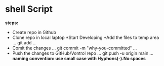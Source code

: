 # shell Script

**steps:**
* Create repo in Github
* Clone repo in local laptop
*Start Developing
*Add the files to temp area
...
git add <file-name>
...
* Comit the changes
...
git commit -m "why-you-committed"
...
* Push the changes to GitHub/Vontrol repo
...
git push -u origin main
...
**naming convention: use small case with Hyphons(-).No spaces**